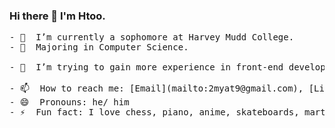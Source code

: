 ### Hi there 👋  I'm Htoo.

<pre>
- 🔭  I’m currently a sophomore at Harvey Mudd College.
- 🌱  Majoring in Computer Science.

- 🤔  I’m trying to gain more experience in front-end development and UI design.

- 📫  How to reach me: [Email](mailto:2myat9@gmail.com), [LinkedIn](https://www.linkedin.com/in/htoomyat/), [Discord](https://discordapp.com/users/409335295734054912/)
- 😄  Pronouns: he/ him
- ⚡  Fun fact: I love chess, piano, anime, skateboards, martial arts and video games.
</pre>
